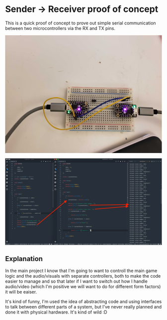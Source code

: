 # Sender -> Receiver proof of concept

This is a quick proof of concept to prove out simple serial communication between two microcontrollers via the RX and TX pins.

![wiring](readme_attachments/wiring.jpg)

![demo](readme_attachments/demo.png)

## Explanation

In the main project I know that I'm going to want to controll the main game logic and the audio/visuals with separate controllers, both to make the code easier to manage and so that later if I want to switch out how I handle audio/video (which I'm positive we will want to do for different form factors) it will be eaiser.

It's kind of funny, I'm used the idea of abstracting code and using interfaces to talk between different parts of a system, but I've never really planned and done it with physical hardware. It's kind of wild :D
